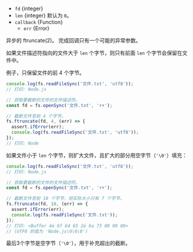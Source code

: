 <!-- YAML
added: v0.8.6
changes:
  - version: v10.0.0
    pr-url: https://github.com/nodejs/node/pull/12562
    description: The `callback` parameter is no longer optional. Not passing
                 it will throw a `TypeError` at runtime.
  - version: v7.0.0
    pr-url: https://github.com/nodejs/node/pull/7897
    description: The `callback` parameter is no longer optional. Not passing
                 it will emit a deprecation warning with id DEP0013.
-->

* `fd` {integer}
* `len` {integer} 默认为 `0`。
* `callback` {Function}
  * `err` {Error}

异步的 ftruncate(2)。
完成回调只有一个可能的异常参数。

如果文件描述符指向的文件大于 `len` 个字节，则只有前面 `len` 个字节会保留在文件中。

例子，只保留文件的前 4 个字节。

```js
console.log(fs.readFileSync('文件.txt', 'utf8'));
// 打印: Node.js

// 获取要截断的文件的文件描述符。
const fd = fs.openSync('文件.txt', 'r+');

// 截断文件至前 4 个字节。
fs.ftruncate(fd, 4, (err) => {
  assert.ifError(err);
  console.log(fs.readFileSync('文件.txt', 'utf8'));
});
// 打印: Node
```

如果文件小于 `len` 个字节，则扩大文件，且扩大的部分用空字节（`'\0'`）填充：

```js
console.log(fs.readFileSync('文件.txt', 'utf8'));
// 打印: Node.js

// 获取要截断的文件的文件描述符。
const fd = fs.openSync('文件.txt', 'r+');

// 截断文件至前 10 个字节，但实际大小只有 7 个字节。
fs.ftruncate(fd, 10, (err) => {
  assert.ifError(err);
  console.log(fs.readFileSync('文件.txt'));
});
// 打印: <Buffer 4e 6f 64 65 2e 6a 73 00 00 00>
// (UTF8 的值为 'Node.js\0\0\0')
```

最后3个字节是空字节（`'\0'`），用于补充超出的截断。


